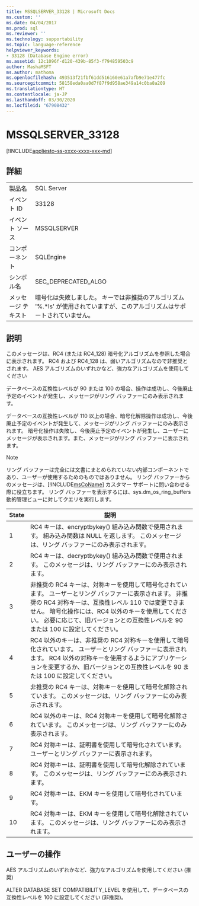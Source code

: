 ```yaml
---
title: MSSQLSERVER_33128 | Microsoft Docs
ms.custom: ''
ms.date: 04/04/2017
ms.prod: sql
ms.reviewer: ''
ms.technology: supportability
ms.topic: language-reference
helpviewer_keywords:
- 33128 (Database Engine error)
ms.assetid: 12c1096f-d120-439b-85f3-f794859503c9
author: MashaMSFT
ms.author: mathoma
ms.openlocfilehash: 493513f21fbf61dd516160e61a7afb9e71e477fc
ms.sourcegitcommit: 58158eda0aa0d7f87f9d958ae349a14c0ba8a209
ms.translationtype: HT
ms.contentlocale: ja-JP
ms.lasthandoff: 03/30/2020
ms.locfileid: "67908432"
---
```

# <a name="mssqlserver_33128"></a>MSSQLSERVER_33128
[!INCLUDE[appliesto-ss-xxxx-xxxx-xxx-md](../../includes/appliesto-ss-xxxx-xxxx-xxx-md.md)]
  
## <a name="details"></a>詳細  
  
|||  
|-|-|  
|製品名|SQL Server|  
|イベント ID|33128|  
|イベント ソース|MSSQLSERVER|  
|コンポーネント|SQLEngine|  
|シンボル名|SEC_DEPRECATED_ALGO|  
|メッセージ テキスト|暗号化は失敗しました。 キーでは非推奨のアルゴリズム '%.*ls' が使用されていますが、このアルゴリズムはサポートされていません。|  
  
## <a name="explanation"></a>説明  
このメッセージは、RC4 (または RC4_128) 暗号化アルゴリズムを参照した場合に表示されます。 RC4 および RC4_128 は、弱いアルゴリズムなので非推奨とされます。 AES アルゴリズムのいずれかなど、強力なアルゴリズムを使用してください  
  
データベースの互換性レベルが 90 または 100 の場合、操作は成功し、今後廃止予定のイベントが発生し、メッセージがリング バッファーにのみ表示されます。  
  
データベースの互換性レベルが 110 以上の場合、暗号化解除操作は成功し、今後廃止予定のイベントが発生して、メッセージがリング バッファーにのみ表示されます。 暗号化操作は失敗し、今後廃止予定のイベントが発生し、ユーザーにメッセージが表示されます。また、メッセージがリング バッファーに表示されます。  
  
> [!NOTE]  
> リング バッファーは完全には文書にまとめられていない内部コンポーネントであり、ユーザーが使用するためのものではありません。 リング バッファーからのメッセージは、[!INCLUDE[msCoName](../../includes/msconame-md.md)] カスタマー サポートに問い合わせる際に役立ちます。 リング バッファーを表示するには、sys.dm_os_ring_buffers 動的管理ビューに対してクエリを実行します。  
  
|State|説明|  
|---------|---------------|  
|1|RC4 キーは、encryptbykey() 組み込み関数で使用されます。 組み込み関数は NULL を返します。 このメッセージは、リング バッファーにのみ表示されます。|  
|2|RC4 キーは、decryptbykey() 組み込み関数で使用されます。 このメッセージは、リング バッファーにのみ表示されます。|  
|3|非推奨の RC4 キーは、対称キーを使用して暗号化されています。 ユーザーとリング バッファーに表示されます。 非推奨の RC4 対称キーは、互換性レベル 110 では変更できません。 暗号化操作には、RC4 以外のキーを使用してください。 必要に応じて、旧バージョンとの互換性レベルを 90 または 100 に設定してください。|  
|4|RC4 以外のキーは、非推奨の RC4 対称キーを使用して暗号化されています。 ユーザーとリング バッファーに表示されます。 RC4 以外の対称キーを使用するようにアプリケーションを変更するか、旧バージョンとの互換性レベルを 90 または 100 に設定してください。|  
|5|非推奨の RC4 キーは、対称キーを使用して暗号化解除されています。 このメッセージは、リング バッファーにのみ表示されます。|  
|6|RC4 以外のキーは、RC4 対称キーを使用して暗号化解除されています。 このメッセージは、リング バッファーにのみ表示されます。|  
|7|RC4 対称キーは、証明書を使用して暗号化されています。 ユーザーとリング バッファーに表示されます。|  
|8|RC4 対称キーは、証明書を使用して暗号化解除されています。 このメッセージは、リング バッファーにのみ表示されます。|  
|9|RC4 対称キーは、EKM キーを使用して暗号化されています。|  
|10|RC4 対称キーは、EKM キーを使用して暗号化解除されています。 このメッセージは、リング バッファーにのみ表示されます。|  
  
## <a name="user-action"></a>ユーザーの操作  
AES アルゴリズムのいずれかなど、強力なアルゴリズムを使用してください (推奨)  
  
ALTER DATABASE SET COMPATIBILITY_LEVEL を使用して、データベースの互換性レベルを 100 に設定してください (非推奨)。  
  
